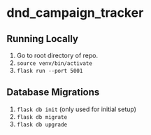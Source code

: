 # dnd_campaign_tracker


## Running Locally
1. Go to root directory of repo.
2. `source venv/bin/activate`
3. `flask run --port 5001`

## Database Migrations
1. `flask db init` (only used for initial setup)
2. `flask db migrate`
3. `flask db upgrade`


